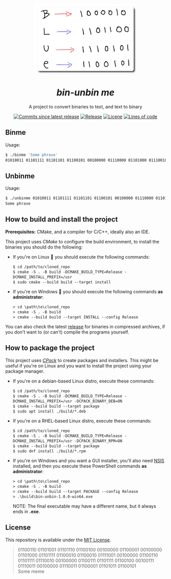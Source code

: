 <h1 align="center">
  <br>
    <img src="assets/logo.png" width="322" height="220">
  <br><br>
  <i>bin-unbin me</i>
</h1>
<p align="center">A project to convert binaries to text, and text to binary</p>
<!-- #region Shields -->
<p align="center">
    <a href="https://github.com/nico-castell/bin-unbin/commits"><img alt="Commits since latest release" src="https://img.shields.io/github/commits-since/nico-castell/bin-unbin/latest?label=Commits%20since%20last%20release&color=informational&logo=git&logoColor=white&style=flat-square"></a>
    <a href="https://github.com/nico-castell/bin-unbin/releases"><img alt="Release" src="https://img.shields.io/github/v/release/nico-castell/bin-unbin?color=informational&label=Release&logo=GitHub&logoColor=white&style=flat-square"></a>
    <a href="LICENSE"><img alt="Licene" src="https://img.shields.io/github/license/nico-castell/bin-unbin?color=informational&label=License&logo=Open%20Source%20Initiative&logoColor=white&style=flat-square"></a>
    <a href="https://github.com/nico-castell/bin-unbin"><img alt="Lines of code" src="https://img.shields.io/tokei/lines/github/nico-castell/bin-unbin?label=Lines%20of%20code&color=informational&logo=C%2B%2B&logoColor=white&style=flat-square"></a>
</p>
<!-- #endregion -->

## Binme
Usage:

```bash
$ ./binme 'Some phrase'
01010011 01101111 01101101 01100101 00100000 01110000 01101000 01110010 01100001 01110011 01100101
```

## Unbinme
Usage:

```bash
$ ./unbinme 01010011 01101111 01101101 01100101 00100000 01110000 01101000 01110010 01100001 01110011 01100101
Some phrase
```

## How to build and install the project

**Prerequisites:** CMake, and a compiler for C/C++, ideally also an IDE.

This project uses *CMake* to configure the build environment, to install the binaries you should do the following:

- If you're on Linux 🐧 you should execute the following commands:
  ```
  $ cd /path/to/cloned_repo
  $ cmake -S . -B build -DCMAKE_BUILD_TYPE=Release -DCMAKE_INSTALL_PREFIX=/usr
  $ sudo cmake --build build --target install
  ```

- If you're on Windows 🏁 you should execute the following commands **as administrator**:
  ```
  > cd \path\to\cloned_repo
  > cmake -S . -B build
  > cmake --build build --target INSTALL --config Release
  ```

You can also check the latest [release](https://github.com/nico-castell/bin-unbin/releases) for binaries in compressed archives, if you don't want to (or can't) compile the programs yourself.

## How to package the project

This project uses [*CPack*](https://cmake.org/cmake/help/latest/module/CPack.html) to create packages and installers. This might be useful if you're on Linux and you want to install the project using your package manager.

- If you're on a debian-based Linux distro, execute these commands:
  ```
  $ cd /path/to/cloned_repo
  $ cmake -S . -B build -DCMAKE_BUILD_TYPE=Release -DCMAKE_INSTALL_PREFIX=/usr -DCPACK_BINARY_DEB=ON
  $ cmake --build build --target package
  $ sudo apt install ./build/*.deb
  ```

- If you're on a RHEL-based Linux distro, execute these commands:
  ```
  $ cd /path/to/cloned_repo
  $ cmake -S . -B build -DCMAKE_BUILD_TYPE=Release -DCMAKE_INSTALL_PREFIX=/usr -DCPACK_BINARY_RPM=ON
  $ cmake --build build --target package
  $ sudo dnf install ./build/*.rpm
  ```

- If you're on Windows and you want a GUI installer, you'll also need [NSIS](https://nsis.sourceforge.io/Download) installed, and then you execute these PowerShell commands **as administrator**:
  ```
  > cd \path\to\cloned_repo
  > cmake -S . -B build
  > cmake --build build --target PACKAGE --config Release
  > .\build\bin-unbin-1.0.0-win64.exe
  ```
  NOTE: The final executable may have a different name, but it always ends in **.exe**.

## License

This repository is available under the [MIT License](LICENSE).

> 01100110 01101001 01101110 01100100 00100000 01100001 00100000 01101000 01101111 01100010 01100010 01111001 00100000 01100110 01101111 01110010 00100000 01100111 01101111 01100100 00100111 01110011 00100000 01110011 01100001 01101011 01100101  
> Some meme
